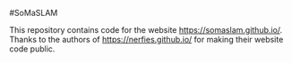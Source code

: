 #SoMaSLAM

This repository contains code for the website https://somaslam.github.io/.
Thanks to the authors of https://nerfies.github.io/ for making their website code public.
